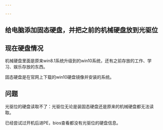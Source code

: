 ```yaml
---

---
```


## 给电脑添加固态硬盘，并把之前的机械硬盘放到光驱位

## 现在硬盘情况
机械硬盘里面是原来win8.1系统升级到的win10系统，还有之前存放的工作、学习、娱乐存放的东西。

固态硬盘是在官网上下载的win10硬盘镜像并安装的系统。

## 问题

光驱位的硬盘读取不了：光驱位无论是装固态硬盘还是原来的机械硬盘都无法读取。

已经尝试过开机后进PE，bios查看都没有光驱位的硬盘信息。

